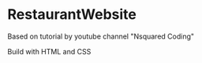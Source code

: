 # RestaurantWebsite
Based on tutorial by youtube channel "Nsquared Coding"

Build with HTML and CSS
